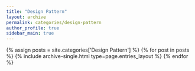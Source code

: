 ```yaml
---
title: "Design Pattern"
layout: archive
permalink: categories/design-pattern
author_profile: true
sidebar_main: true
---
```


{% assign posts = site.categories['Design Pattern'] %}
{% for post in posts %} {% include archive-single.html type=page.entries_layout %} {% endfor %}